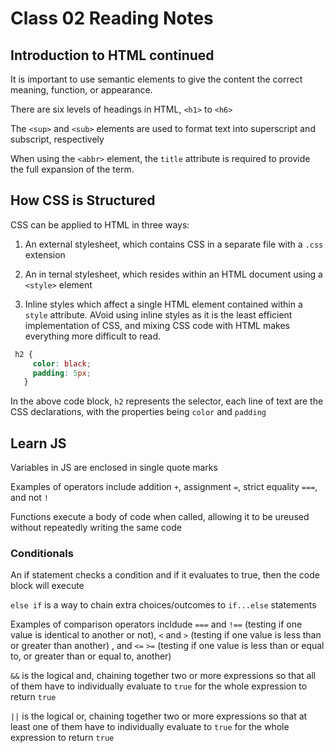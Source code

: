 # Class 02 Reading Notes

## Introduction to HTML continued

It is important to use semantic elements to give the content the correct meaning, function, or appearance.

There are six levels of headings in HTML, `<h1>` to `<h6>`

The `<sup>` and `<sub>` elements are used to format text into superscript and subscript, respectively

When using the `<abbr>` element, the `title` attribute is required to provide the full expansion of the term.

## How CSS is Structured

CSS can be applied to HTML in three ways:

1. An external stylesheet, which contains CSS in a separate file with a `.css` extension

2. An in ternal stylesheet, which resides within an HTML document using a `<style>` element

3. Inline styles which affect a single HTML element contained within a `style` attribute. AVoid using inline styles as it is the least efficient implementation of CSS, and mixing CSS code with HTML makes everything more difficult to read.

```CSS
 h2 {
     color: black;
     padding: 5px;
   }
```

In the above code block, `h2` represents the selector, each line of text are the CSS declarations, with the properties being `color` and `padding`

## Learn JS

Variables in JS are enclosed in single quote marks

Examples of operators include addition `+`, assignment `=`, strict equality `===`, and not `!`

Functions execute a body of code when called, allowing it to be ureused without repeatedly writing the same code

### Conditionals

An if statement checks a condition and if it evaluates to true, then the code block will execute

`else if` is a way to chain extra choices/outcomes to `if...else` statements

Examples of comparison operators incldude `===` and `!==` (testing if one value is identical to another or not), `<` and `>` (testing if one value is less than or greater than another) , and `<=` `>=` (testing if one value is less than or equal to, or greater than or equal to, another)

`&&` is the logical and, chaining together two or more expressions so  that all of them have to individually evaluate to `true` for the whole expression to return `true`

`||` is the logical or, chaining together two or more expressions so that at least one of them have to individually evaluate to `true` for the whole expression to return `true`